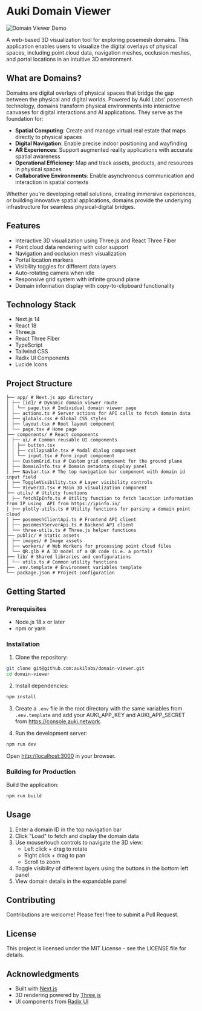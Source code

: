 # Auki Domain Viewer

![Domain Viewer Demo](./public/images/domain-viewer-demo.gif)

A web-based 3D visualization tool for exploring posemesh domains. This application enables users to visualize the digital overlays of physical spaces, including point cloud data, navigation meshes, occlusion meshes, and portal locations in an intuitive 3D environment.

## What are Domains?

Domains are digital overlays of physical spaces that bridge the gap between the physical and digital worlds. Powered by Auki Labs' posemesh technology, domains transform physical environments into interactive canvases for digital interactions and AI applications. They serve as the foundation for:

- **Spatial Computing**: Create and manage virtual real estate that maps directly to physical spaces
- **Digital Navigation**: Enable precise indoor positioning and wayfinding
- **AR Experiences**: Support augmented reality applications with accurate spatial awareness
- **Operational Efficiency**: Map and track assets, products, and resources in physical spaces
- **Collaborative Environments**: Enable asynchronous communication and interaction in spatial contexts

Whether you're developing retail solutions, creating immersive experiences, or building innovative spatial applications, domains provide the underlying infrastructure for seamless physical-digital bridges.

## Features

- Interactive 3D visualization using Three.js and React Three Fiber
- Point cloud data rendering with color support
- Navigation and occlusion mesh visualization
- Portal location markers
- Visibility toggles for different data layers
- Auto-rotating camera when idle
- Responsive grid system with infinite ground plane
- Domain information display with copy-to-clipboard functionality

## Technology Stack

- Next.js 14
- React 18
- Three.js
- React Three Fiber
- TypeScript
- Tailwind CSS
- Radix UI Components
- Lucide Icons

## Project Structure
```
├── app/ # Next.js app directory
│ ├── [id]/ # Dynamic domain viewer route
│ │ └── page.tsx # Individual domain viewer page
│ ├── actions.ts # Server actions for API calls to fetch domain data
│ ├── globals.css # Global CSS styles
│ ├── layout.tsx # Root layout component
│ └── page.tsx # Home page
├── components/ # React components
│ ├── ui/ # Common reusable UI components
│ │ ├── button.tsx
│ │ ├── collapsable.tsx # Modal dialog component
│ │ └── input.tsx # Form input component
│ ├── CustomGrid.tsx # Custom grid component for the ground plane
│ ├── DomainInfo.tsx # Domain metadata display panel
│ ├── Navbar.tsx # The top navigation bar component with domain id input field
│ ├── ToggleVisibility.tsx # Layer visibility controls
│ └── Viewer3D.tsx # Main 3D visualization component
├── utils/ # Utility functions
│ ├── fetchIpInfo.ts # Utility function to fetch location information from IP using  API from https://ipinfo.io/
│ ├── plotly-utils.ts # Utility functions for parsing a domain point cloud
│ ├── posemeshClientApi.ts # Frontend API client
│ ├── posemeshServerApi.ts # Backend API client
│ └── three-utils.ts # Three.js helper functions
├── public/ # Static assets
│ ├── images/ # Image assets
│ ├── workers/ # Web Workers for processing point cloud files
│ └── QR.glb # A 3D model of a QR code (i.e. a portal)
├── lib/ # Shared libraries and configurations
│ └── utils.ts # Common utility functions
├── .env.template # Environment variables template
└── package.json # Project configuration
```

## Getting Started

### Prerequisites

- Node.js 18.x or later
- npm or yarn

### Installation

1. Clone the repository:

```bash
git clone git@github.com:aukilabs/domain-viewer.git
cd domain-viewer
```

2. Install dependencies:

```bash
npm install
```

3. Create a `.env` file in the root directory with the same variables from `.env.template` and add your AUKI_APP_KEY and AUKI_APP_SECRET from https://console.auki.network.

4. Run the development server:

```bash
npm run dev
```

Open [http://localhost:3000](http://localhost:3000) in your browser.

### Building for Production

Build the application:

```bash
npm run build
```


## Usage

1. Enter a domain ID in the top navigation bar
2. Click "Load" to fetch and display the domain data
3. Use mouse/touch controls to navigate the 3D view:
   - Left click + drag to rotate
   - Right click + drag to pan
   - Scroll to zoom
4. Toggle visibility of different layers using the buttons in the bottom left panel
5. View domain details in the expandable panel

## Contributing

Contributions are welcome! Please feel free to submit a Pull Request.

## License

This project is licensed under the MIT License - see the LICENSE file for details.

## Acknowledgments

- Built with [Next.js](https://nextjs.org/)
- 3D rendering powered by [Three.js](https://threejs.org/)
- UI components from [Radix UI](https://www.radix-ui.com/)
